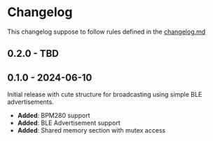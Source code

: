 # Changelog

This changelog suppose to follow rules defined in the [changelog.md](https://changelog.md)

## 0.2.0 - TBD

## 0.1.0 - 2024-06-10

Initial release with cute structure for broadcasting using simple BLE advertisements.

- **Added**: BPM280 support
- **Added**: BLE Advertisement support
- **Added**: Shared memory section with mutex access
